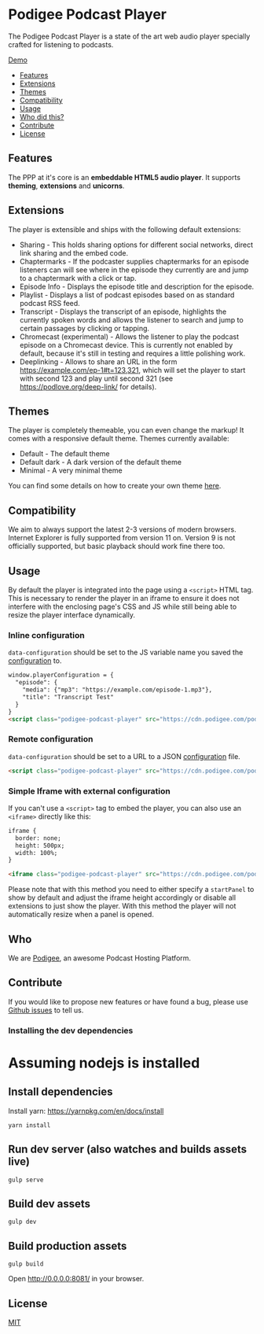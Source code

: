 # Podigee Podcast Player

The Podigee Podcast Player is a state of the art web audio player specially crafted for listening to podcasts.

[Demo](https://podigee.github.com/podigee-podcast-player "Podigee Podcast Player Demo")

- [Features](#features)
- [Extensions](#extensions)
- [Themes](#themes)
- [Compatibility](#compatibility)
- [Usage](#usage)
- [Who did this?](#who)
- [Contribute](#contribute)
- [License](#license)

## Features

The PPP at it's core is an **embeddable HTML5 audio player**. It supports **theming**, **extensions** and **unicorns**.

## Extensions

The player is extensible and ships with the following default extensions:

- Sharing - This holds sharing options for different social networks, direct link sharing and the embed code.
- Chaptermarks - If the podcaster supplies chaptermarks for an episode listeners can will see where in the episode they currently are and jump to a chaptermark with a click or tap.
- Episode Info - Displays the episode title and description for the episode.
- Playlist - Displays a list of podcast episodes based on as standard podcast RSS feed.
- Transcript - Displays the transcript of an episode, highlights the currently spoken words and allows the listener to search and jump to certain passages by clicking or tapping.
- Chromecast (experimental) - Allows the listener to play the podcast episode on a Chromecast device. This is currently not enabled by default, because it's still in testing and requires a little polishing work.
- Deeplinking - Allows to share an URL in the form https://example.com/ep-1#t=123,321, which will set the player to start with second 123 and play until second 321 (see https://podlove.org/deep-link/ for details).

## Themes

The player is completely themeable, you can even change the markup! It comes with a responsive default theme. Themes currently available:

- Default - The default theme
- Default dark - A dark version of the default theme
- Minimal - A very minimal theme

You can find some details on how to create your own theme [here](docs/theming.md).

## Compatibility

We aim to always support the latest 2-3 versions of modern browsers. Internet Explorer is fully supported from version 11 on. Version 9 is not officially supported, but basic playback should work fine there too.

## Usage

By default the player is integrated into the page using a `<script>` HTML tag. This is necessary to render the player in an iframe to ensure it does not interfere with the enclosing page's CSS and JS while still being able to resize the player interface dynamically.

### Inline configuration

`data-configuration` should be set to the JS variable name you saved the [configuration](docs/configuration.md) to.

```html
window.playerConfiguration = {
  "episode": {
    "media": {"mp3": "https://example.com/episode-1.mp3"},
    "title": "Transcript Test"
  }
}
<script class="podigee-podcast-player" src="https://cdn.podigee.com/podcast-player/javascripts/podigee-podcast-player.js" data-configuration="playerConfiguration"></script>
```

### Remote configuration

`data-configuration` should be set to a URL to a JSON [configuration](docs/configuration.md) file.

```html
<script class="podigee-podcast-player" src="https://cdn.podigee.com/podcast-player/javascripts/podigee-podcast-player.js" data-configuration="https://example.com/my-podcast-episode.json"></script>
```

### Simple Iframe with external configuration

If you can't use a `<script>` tag to embed the player, you can also use an `<iframe>` directly like this:

```html
iframe {
  border: none;
  height: 500px;
  width: 100%;
}

<iframe class="podigee-podcast-player" src="https://cdn.podigee.com/podcast-player/podigee-podcast-player.html?configuration=https://example.com/my-podcast-episode.json"></script>
```

Please note that with this method you need to either specify a `startPanel` to show by default and adjust the iframe height accordingly or disable all extensions to just show the player. With this method the player will not automatically resize when a panel is opened.

## Who

We are [Podigee](https://www.podigee.com "The Podcast Hosting Platform"), an awesome Podcast Hosting Platform.

## Contribute

If you would like to propose new features or have found a bug, please use [Github issues](https://github.com/podigee/podigee-podcast-player/issues) to tell us.

### Installing the dev dependencies

# Assuming nodejs is installed

## Install dependencies

Install yarn: https://yarnpkg.com/en/docs/install

```
yarn install
```

## Run dev server (also watches and builds assets live)

```
gulp serve
```

## Build dev assets

```
gulp dev
```

## Build production assets

```
gulp build
```

Open http://0.0.0.0:8081/ in your browser.

## License

[MIT](https://github.com/podigee/podigee-podcast-player/blob/master/LICENSE)
